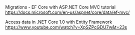 Migrations - EF Core with ASP.NET Core MVC tutorial
https://docs.microsoft.com/en-us/aspnet/core/data/ef-mvc/

Access data in .NET Core 1.0 with Entity Framework
https://www.youtube.com/watch?v=XpSZPcGDU7w&t=23s